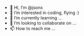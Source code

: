 - 👋 Hi, I’m @jsonx
- 👀 I’m interested in coding, flying :)
- 🌱 I’m currently learning ...
- 💞️ I’m looking to collaborate on ...
- 📫 How to reach me ...

<!---
jsonx/jsonx is a ✨ special ✨ repository because its `README.md` (this file) appears on your GitHub profile.
You can click the Preview link to take a look at your changes.
--->
